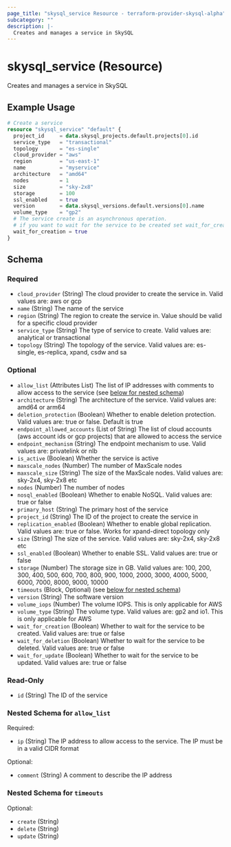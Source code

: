 ```yaml
---
page_title: "skysql_service Resource - terraform-provider-skysql-alpha"
subcategory: ""
description: |-
  Creates and manages a service in SkySQL
---
```


# skysql_service (Resource)

Creates and manages a service in SkySQL

## Example Usage

```terraform
# Create a service
resource "skysql_service" "default" {
  project_id     = data.skysql_projects.default.projects[0].id
  service_type   = "transactional"
  topology       = "es-single"
  cloud_provider = "aws"
  region         = "us-east-1"
  name           = "myservice"
  architecture   = "amd64"
  nodes          = 1
  size           = "sky-2x8"
  storage        = 100
  ssl_enabled    = true
  version        = data.skysql_versions.default.versions[0].name
  volume_type    = "gp2"
  # The service create is an asynchronous operation.
  # if you want to wait for the service to be created set wait_for_creation to true
  wait_for_creation = true
}
```

<!-- schema generated by tfplugindocs -->
## Schema

### Required

- `cloud_provider` (String) The cloud provider to create the service in. Valid values are: aws or gcp
- `name` (String) The name of the service
- `region` (String) The region to create the service in. Value should be valid for a specific cloud provider
- `service_type` (String) The type of service to create. Valid values are: analytical or transactional
- `topology` (String) The topology of the service. Valid values are: es-single, es-replica, xpand, csdw and sa

### Optional

- `allow_list` (Attributes List) The list of IP addresses with comments to allow access to the service (see [below for nested schema](#nestedatt--allow_list))
- `architecture` (String) The architecture of the service. Valid values are: amd64 or arm64
- `deletion_protection` (Boolean) Whether to enable deletion protection. Valid values are: true or false. Default is true
- `endpoint_allowed_accounts` (List of String) The list of cloud accounts (aws account ids or gcp projects) that are allowed to access the service
- `endpoint_mechanism` (String) The endpoint mechanism to use. Valid values are: privatelink or nlb
- `is_active` (Boolean) Whether the service is active
- `maxscale_nodes` (Number) The number of MaxScale nodes
- `maxscale_size` (String) The size of the MaxScale nodes. Valid values are: sky-2x4, sky-2x8 etc
- `nodes` (Number) The number of nodes
- `nosql_enabled` (Boolean) Whether to enable NoSQL. Valid values are: true or false
- `primary_host` (String) The primary host of the service
- `project_id` (String) The ID of the project to create the service in
- `replication_enabled` (Boolean) Whether to enable global replication. Valid values are: true or false. Works for xpand-direct topology only
- `size` (String) The size of the service. Valid values are: sky-2x4, sky-2x8 etc
- `ssl_enabled` (Boolean) Whether to enable SSL. Valid values are: true or false
- `storage` (Number) The storage size in GB. Valid values are: 100, 200, 300, 400, 500, 600, 700, 800, 900, 1000, 2000, 3000, 4000, 5000, 6000, 7000, 8000, 9000, 10000
- `timeouts` (Block, Optional) (see [below for nested schema](#nestedblock--timeouts))
- `version` (String) The software version
- `volume_iops` (Number) The volume IOPS. This is only applicable for AWS
- `volume_type` (String) The volume type. Valid values are: gp2 and io1. This is only applicable for AWS
- `wait_for_creation` (Boolean) Whether to wait for the service to be created. Valid values are: true or false
- `wait_for_deletion` (Boolean) Whether to wait for the service to be deleted. Valid values are: true or false
- `wait_for_update` (Boolean) Whether to wait for the service to be updated. Valid values are: true or false

### Read-Only

- `id` (String) The ID of the service

<a id="nestedatt--allow_list"></a>
### Nested Schema for `allow_list`

Required:

- `ip` (String) The IP address to allow access to the service. The IP must be in a valid CIDR format

Optional:

- `comment` (String) A comment to describe the IP address


<a id="nestedblock--timeouts"></a>
### Nested Schema for `timeouts`

Optional:

- `create` (String)
- `delete` (String)
- `update` (String)
